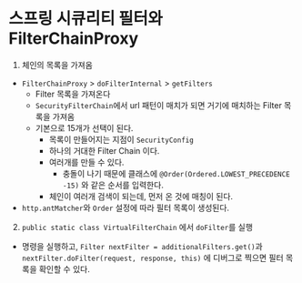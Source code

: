 # 스프링 시큐리티 필터와 FilterChainProxy

1. 체인의 목록을 가져옴
- `FilterChainProxy` > `doFilterInternal` > `getFilters`
  - Filter 목록을 가져온다
  - `SecurityFilterChain`에서 url 패턴이 매치가 되면 거기에 매치하는 Filter 목록을 가져옴
  - 기본으로 15개가 선택이 된다.
    - 목록이 만들어지는 지점이 `SecurityConfig`
    - 하나의 거대한 Filter Chain 이다.
    - 여러개를 만들 수 있다.
      - 충돌이 나기 때문에 클래스에 `@Order(Ordered.LOWEST_PRECEDENCE -15)` 와 같은 순서를 입력한다.
    - 체인이 여러개 검색이 되는데, 먼저 온 것에 매칭이 된다.
- `http.antMatcher`와 `Order` 설정에 따라 필터 목록이 생성된다.

2. `public static class VirtualFilterChain` 에서 `doFilter`를 실행
  - 명령을 실행하고, `Filter nextFilter = additionalFilters.get()`과 `nextFilter.doFilter(request, response, this)` 에 디버그로 찍으면 필터 목록을 확인할 수 있다.